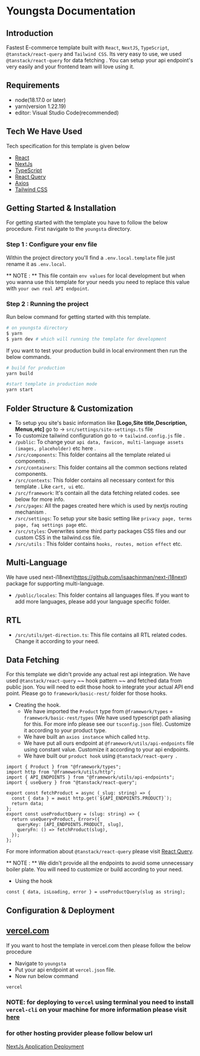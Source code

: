 # Youngsta Documentation

## Introduction

Fastest E-commerce template built with `React`, `NextJS`, `TypeScript`, `@tanstack/react-query` and `Tailwind CSS`. Its very easy to use, we used `@tanstack/react-query` for data fetching . You can setup your api endpoint's very easily and your frontend team will love using it.

## Requirements

- node(18.17.0 or later)
- yarn(version 1.22.19)
- editor: Visual Studio Code(recommended)

## Tech We Have Used

Tech specification for this template is given below

- [React](https://reactjs.org/)
- [NextJs](https://nextjs.org/)
- [TypeScript](https://www.typescriptlang.org/)
- [React Query](https://@tanstack/react-query.tanstack.com/)
- [Axios](https://axios-http.com/)
- [Tailwind CSS](https://tailwindcss.com/)

## Getting Started & Installation

For getting started with the template you have to follow the below procedure. First navigate to the `youngsta` directory.

### Step 1 : Configure your env file

Within the project directory you'll find a `.env.local.template` file just rename it as `.env.local`.

** NOTE : ** This file contain `env values` for local development but when you wanna use this template for your needs you need to replace this value with `your own real API endpoint`.

### Step 2 : Running the project

Run below command for getting started with this template.

```bash
# on youngsta directory
$ yarn
$ yarn dev # which will running the template for development
```

If you want to test your production build in local environment then run the below commands.

```bash
# build for production
yarn build

#start template in production mode
yarn start
```

## Folder Structure & Customization

- To setup you site's basic information like **[Logo,Site title,Description, Menus,etc]** go to -> `src/settings/site-settings.ts` file
- To customize tailwind configuration go to -> `tailwind.config.js` file .
- `/public`: To change your `api data, favicon, multi-language assets (images, placeholder)` etc here .
- `/src/components`: This folder contains all the template related ui components .
- `/src/containers`: This folder contains all the common sections related components.
- `/src/contexts`: This folder contains all necessary context for this template . Like `cart, ui` etc.
- `/src/framework`: It's contain all the data fetching related codes. see below for more info.
- `/src/pages`: All the pages created here which is used by nextjs routing mechanism .
- `/src/settings`: To setup your site basic setting like `privacy page, terms page, faq settings page` etc.
- `/src/styles`: Overwrites some third party packages CSS files and our custom CSS in the tailwind.css file.
- `/src/utils` : This folder contains `hooks, routes, motion effect` etc.

## Multi-Language

We have used next-i18next(https://github.com/isaachinman/next-i18next) package for supporting multi-language.

- `/public/locales`: This folder contains all languages files. If you want to add more languages, please add your language specific folder.

## RTL

- `/src/utils/get-direction.ts`: This file contains all RTL related codes. Change it according to your need.

## Data Fetching

For this template we didn't provide any actual rest api integration. We have used `@tanstack/react-query` ~~ hook pattern ~~ and fetched data from public json. You will need to edit those hook to integrate your actual API end point. Please go to `framework/basic-rest/` folder for those hooks.

- Creating the hook.
  - We have imported the `Product` type from `@framework/types` = `framework/basic-rest/types` (We have used typescript path aliasing for this. For more info please see our `tsconfig.json` file). Customize it according to your product type.
  - We have built an `axios instance` which called `http`.
  - We have put all ours endpoint at `@framework/utils/api-endpoints` file using constant value. Customize it according to your api endpoints.
  - We have built our `product hook` using `@tanstack/react-query `.

```tsx
import { Product } from "@framework/types";
import http from "@framework/utils/http";
import { API_ENDPOINTS } from "@framework/utils/api-endpoints";
import { useQuery } from "@tanstack/react-query";

export const fetchProduct = async (_slug: string) => {
  const { data } = await http.get(`${API_ENDPOINTS.PRODUCT}`);
  return data;
};
export const useProductQuery = (slug: string) => {
  return useQuery<Product, Error>({
    queryKey: [API_ENDPOINTS.PRODUCT, slug],
    queryFn: () => fetchProduct(slug),
  });
};
```

For more information about `@tanstack/react-query` please visit [React Query](https://tanstack.com/query/latest).

** NOTE : ** We didn't provide all the endpoints to avoid some unnecessary boiler plate. You will need to customize or build according to your need.

- Using the hook

```tsx
const { data, isLoading, error } = useProductQuery(slug as string);
```

## Configuration & Deployment

## [vercel.com](https://vercel.com/)

If you want to host the template in vercel.com then please follow the below procedure

- Navigate to `youngsta`
- Put your api endpoint at `vercel.json` file.
- Now run below command

```bash
vercel
```

### NOTE: for deploying to `vercel` using terminal you need to install `vercel-cli` on your machine for more information please visit [here](https://vercel.com/docs/cli?query=cli#introduction/vercel-cli-reference)

### for other hosting provider please follow below url

[NextJs Application Deployment](https://nextjs.org/docs/deployment)
